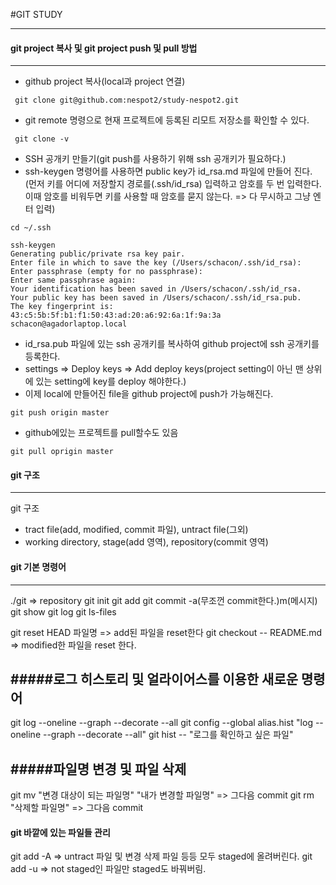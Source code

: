 #GIT STUDY

----
#### git project 복사 및 git project push 및 pull 방법
----

- github project 복사(local과 project 연결)

```
 git clone git@github.com:nespot2/study-nespot2.git
```  

- git remote 명령으로 현재 프로젝트에 등록된 리모트 저장소를 확인할 수 있다.

```
 git clone -v
```

- SSH 공개키 만들기(git push를 사용하기 위해 ssh 공개키가 필요하다.)
- ssh-keygen 명령어를 사용하면 public key가 id_rsa.md 파일에 만들어 진다. (먼저 키를 어디에 저장할지 경로를(.ssh/id_rsa) 입력하고 암호를 두 번 입력한다. 이때 암호를 비워두면 키를 사용할 때 암호를 묻지 않는다. => 다 무시하고 그냥 엔터 입력)

```
cd ~/.ssh

ssh-keygen
Generating public/private rsa key pair.
Enter file in which to save the key (/Users/schacon/.ssh/id_rsa):
Enter passphrase (empty for no passphrase):
Enter same passphrase again:
Your identification has been saved in /Users/schacon/.ssh/id_rsa.
Your public key has been saved in /Users/schacon/.ssh/id_rsa.pub.
The key fingerprint is:
43:c5:5b:5f:b1:f1:50:43:ad:20:a6:92:6a:1f:9a:3a schacon@agadorlaptop.local
```
- id_rsa.pub 파일에 있는 ssh 공개키를 복사하여 github project에 ssh 공개키를 등록한다.
- settings => Deploy keys => Add deploy keys(project setting이 아닌 맨 상위에 있는 setting에 key를 deploy 해야한다.)
- 이제 local에 만들어진 file을 github project에 push가 가능해진다.


```
git push origin master
```

- github에있는 프로젝트를 pull할수도 있음

```
git pull oprigin master
```

#### git 구조
----
git 구조
- tract file(add, modified, commit 파일), untract file(그외)
- working directory, stage(add 영역), repository(commit 영역)

#### git 기본 명령어
----

./git => repository
git init
git add
git commit -a(무조껀 commit한다.)m(메시지)
git show
git log
git ls-files

git reset HEAD 파일명 => add된 파일을 reset한다
git checkout -- README.md => modified한 파일을 reset 한다.

#####로그 히스토리 및 얼라이어스를 이용한 새로운 명령어
----

git log --oneline --graph --decorate --all
git config --global alias.hist "log --oneline --graph --decorate --all"
git hist -- "로그를 확인하고 싶은 파일"

#####파일명 변경 및 파일 삭제
----

git mv "변경 대상이 되는 파일명" "내가 변경할 파일명" => 그다음 commit
git rm "삭제할 파일명" => 그다음 commit

#### git 바깥에 있는 파일들 관리
git add -A => untract 파일 및 변경 삭제 파일 등등 모두 staged에 올려버린다.
git add -u => not staged인 파일만 staged도 바꿔버림.







